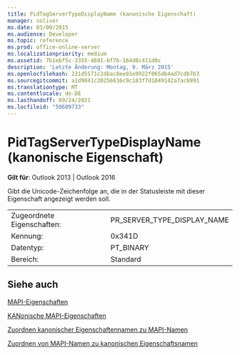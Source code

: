 ```yaml
---
title: PidTagServerTypeDisplayName (kanonische Eigenschaft)
manager: soliver
ms.date: 03/09/2015
ms.audience: Developer
ms.topic: reference
ms.prod: office-online-server
ms.localizationpriority: medium
ms.assetid: 7b1ebf5c-3355-4691-bf7b-164d0c411d0c
description: 'Letzte Änderung: Montag, 9. März 2015'
ms.openlocfilehash: 231d5571c2dbac8ee81e9922f065db4ad7cdb7b3
ms.sourcegitcommit: a1d9041c20256616c9c183f7d1049142a7ac6991
ms.translationtype: MT
ms.contentlocale: de-DE
ms.lasthandoff: 09/24/2021
ms.locfileid: "59609733"
---
```

# <a name="pidtagservertypedisplayname-canonical-property"></a>PidTagServerTypeDisplayName (kanonische Eigenschaft)

  
  
**Gilt für**: Outlook 2013 | Outlook 2016 
  
Gibt die Unicode-Zeichenfolge an, die in der Statusleiste mit dieser Eigenschaft angezeigt werden soll.
  
|||
|:-----|:-----|
|Zugeordnete Eigenschaften:  <br/> |PR_SERVER_TYPE_DISPLAY_NAME  <br/> |
|Kennung:  <br/> |0x341D  <br/> |
|Datentyp:  <br/> |PT_BINARY  <br/> |
|Bereich:  <br/> |Standard  <br/> |
   
## <a name="see-also"></a>Siehe auch



[MAPI-Eigenschaften](mapi-properties.md)
  
[KANonische MAPI-Eigenschaften](mapi-canonical-properties.md)
  
[Zuordnen kanonischer Eigenschaftennamen zu MAPI-Namen](mapping-canonical-property-names-to-mapi-names.md)
  
[Zuordnen von MAPI-Namen zu kanonischen Eigenschaftsnamen](mapping-mapi-names-to-canonical-property-names.md)

